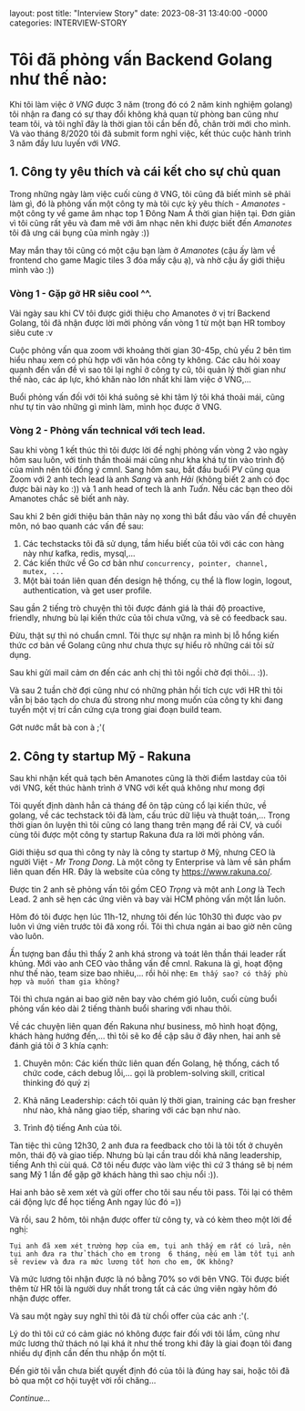 layout: post
title: "Interview Story"
date: 2023-08-31 13:40:00 -0000
categories: INTERVIEW-STORY

# Tôi đã phỏng vấn Backend Golang như thế nào:
Khi tôi làm việc ở *VNG* được 3 năm (trong đó có 2 năm kinh nghiệm golang) tôi nhận ra đang có sự thay đổi không khả quan 
từ phòng ban cũng như team tôi, và tôi nghĩ đây là thời gian tôi cần bến đỗ, chân trời mới cho mình.
Và vào tháng 8/2020 tôi đã submit form nghỉ việc, kết thúc cuộc hành trình 3 năm đầy lưu luyến với *VNG*.

## 1. Công ty yêu thích và cái kết cho sự chủ quan
Trong những ngày làm việc cuối cùng ở VNG, tôi cũng đã biết mình sẽ phải làm gì, đó là phỏng vấn một công ty mà tôi 
cực kỳ yêu thích - *Amanotes* - một công ty về game âm nhạc top 1 Đông Nam Á thời gian hiện tại.
Đơn giản vì tôi cũng rất yêu và đam mê với âm nhạc nên khi được biết đến *Amanotes* tôi đã ưng cái bụng của mình ngày :))

May mắn thay tôi cũng có một cậu bạn làm ở *Amanotes* (cậu ấy làm về frontend cho game Magic tiles 3 đóa mấy cậu ạ),
và nhờ cậu ấy giới thiệu mình vào :)) 

### Vòng 1 - Gặp gỡ HR siêu cool ^^.
Vài ngày sau khi CV tôi được giới thiệu cho Amanotes ở vị trí Backend Golang, tôi đã nhận được lời mời phỏng vấn vòng 1
từ một bạn HR tomboy siêu cute :v

Cuộc phỏng vấn qua zoom với khoảng thời gian 30-45p, chủ yếu 2 bên tìm hiểu nhau xem có phù hợp với văn hóa công ty không.
Các câu hỏi xoay quanh đến vấn đề vì sao tôi lại nghỉ ở công ty cũ, tôi quản lý thời gian như thế nào, các áp lực, khó khăn 
nào lớn nhất khi làm việc ở VNG,...

Buổi phỏng vấn đối với tôi khá suông sẻ khi tâm lý tôi khá thoải mái, cũng như tự tin vào những gì mình làm, mình học được ở VNG.

### Vòng 2 - Phỏng vấn technical với tech lead.
Sau khi vòng 1 kết thúc thì tôi được lời đề nghị phỏng vấn vòng 2 vào ngày hôm sau luôn,
với tinh thần thoải mái cũng như kha khá tự tin vào trình độ của mình nên tôi đồng ý cmnl.
Sang hôm sau, bắt đầu buổi PV cũng qua Zoom với 2 anh tech lead là anh *Sang* và anh *Hải* 
(không biết 2 anh có đọc được bài này ko :)) và 1 anh head of tech là anh *Tuấn*. Nếu các bạn
theo dõi Amanotes chắc sẽ biết anh này.


Sau khi 2 bên giới thiệu bản thân này nọ xong thì bắt đầu vào vấn đề chuyên môn, nó bao quanh các vấn đề sau:
1. Các techstacks tôi đã sử dụng, tầm hiểu biết của tôi với các con hàng này như kafka, redis, mysql,...
2. Các kiến thức về Go cơ bản như `concurrency, pointer, channel, mutex, ...`
3. Một bài toán liên quan đến design hệ thống, cụ thể là flow login, logout, authentication, và get user profile.

Sau gần 2 tiếng trò chuyện thì tôi được đánh giá là thái độ proactive, friendly, nhưng bù lại 
kiến thức của tôi chưa vững, và sẽ có feedback sau.

Đừu, thật sự thì nó chuẩn cmnl. Tôi thực sự nhận ra mình bị lỗ hổng kiến thức cơ bản về Golang
cũng như chưa thực sự hiểu rõ những cái tôi sử dụng.

Sau khi gửi mail cảm ơn đến các anh chị thì tôi ngồi chờ đợi thôi... :)).

Và sau 2 tuần chờ đợi cũng như có những phản hồi tích cực với HR thì tôi vẫn bị báo tạch do chưa đủ strong
như mong muốn của công ty khi đang tuyển một vị trí cần cứng cựa trong giai đoạn build team. 

Gớt nước mắt bà con à ;'(

## 2. Công ty startup Mỹ - Rakuna
Sau khi nhận kết quả tạch bên Amanotes cũng là thời điểm lastday của tôi với VNG,
kết thúc hành trình ở VNG với kết quả không như mong đợi

Tôi quyết định dành hẳn cả tháng để ôn tập củng cổ lại kiến thức, về golang, về các techstack
tôi đã làm, cấu trúc dữ liệu và thuật toán,...
Trong thời gian ôn luyện thì tôi cũng có lang thang trên mạng để rải CV, và cuối cùng tôi được
một công ty startup Rakuna đưa ra lời mời phỏng vấn.

Giới thiệu sơ qua thì công ty này là công ty startup ở Mỹ, nhưng CEO là người Việt - *Mr Trong Dong*.
Là một công ty Enterprise và làm về sản phẩm liên quan đến HR.
Đây là website của công ty https://www.rakuna.co/.

Được tin 2 anh sẽ phỏng vấn tôi gồm CEO *Trọng* và một anh *Long* là Tech Lead. 2 anh sẽ hẹn các ứng viên và
bay vài HCM phỏng vấn một lần luôn.

Hôm đó tôi được hẹn lúc 11h-12, nhưng tôi đến lúc 10h30 thì được vào pv luôn vì ứng viên trước tôi đã xong 
rồi. Tôi thì chưa ngán ai bao giờ nên cũng vào luôn.

Ấn tượng ban đầu thì thấy 2 anh khá strong và toát lên thần thái leader rất khủng. 
Mới vào anh CEO vào thẳng vấn đề cmnl. Rakuna là gì, hoạt động như thế nào, team size bao nhiêu,... rồi hỏi 
nhẹ: `Em thấy sao? có thấy phù hợp và muốn tham gia không?`

Tôi thì chưa ngán ai bao giờ nên bay vào chém gió luôn, cuối cùng buổi phỏng vấn kéo dài 2 tiếng thành buổi 
sharing với nhau thôi.

Về các chuyện liên quan đến Rakuna như business, mô hình hoạt động, khách hàng hướng đến,... thì tôi sẽ ko đề cập
sâu ở đây nhen,
hai anh sẽ đánh giá tôi ở 3 khía cạnh:
1. Chuyên môn: Các kiến thức liên quan đến Golang, hệ thống, cách tổ chức code, cách debug lỗi,... gọi là 
   problem-solving skill, critical thinking đó quý zị
   
2. Khả năng Leadership: cách tôi quản lý thời gian, training các bạn fresher như nào, khả năng giao tiếp, sharing 
với các bạn như nào.
   
3. Trình độ tiếng Anh của tôi.

Tàn tiệc thì cũng 12h30, 2 anh đưa ra feedback cho tôi là tôi tốt ở chuyên môn, thái độ và giao tiếp. Nhưng bù lại
cần trau dồi khả năng leadership, tiếng Anh thì cùi quá. Cỡ tôi nếu được vào làm việc thì cứ 3 tháng sẽ bị ném sang Mỹ
1 lần để gặp gỡ khách hàng thì sao chịu nổi :)).

Hai anh bảo sẽ xem xét và gửi offer cho tôi sau nếu tôi pass. Tôi lại có thêm cái động lực để học tiếng Anh ngay lúc đó =))

Và rồi, sau 2 hôm, tôi nhận được offer từ công ty, và có kèm theo một lời đề nghị:

`Tụi anh đã xem xét trường hợp của em, tụi anh thấy em rất có lửa, nên tụi anh đưa ra thử thách cho em trong 
6 tháng, nếu em làm tốt tụi anh sẽ review và đưa ra mức lương tốt hơn cho em, OK không?`

Và mức lương tôi nhận được là nó bằng 70% so với bên VNG.
Tôi được biết thêm từ HR tôi là người duy nhất trong tất cả các ứng viên ngày hôm đó nhận được offer.

Và sau một ngày suy nghĩ thì tôi đã từ chối offer của các anh :'(.

Lý do thì tôi cứ có cảm giác nó không được fair đối với tôi lắm, cũng như mức lương thử thách nó lại khá ít như thế
trong khi đây là giai đoạn tôi đang nhiều dự định cần đến thu nhập ổn một tí. 

Đến giờ tôi vẫn chưa biết quyết định đó của tôi là đúng hay sai, hoặc tôi đã bỏ qua một cơ hội tuyệt vời rồi chăng...

_Continue..._